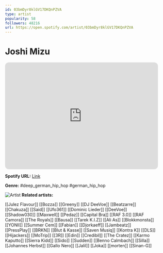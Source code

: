 ```yaml
---
id: 03bmDyr8klGV17DKQnPZVA
type: artist
popularity: 58
followers: 48216
url: https://open.spotify.com/artist/03bmDyr8klGV17DKQnPZVA
---
```

# Joshi Mizu

<iframe style="border-radius:12px" src="https://open.spotify.com/embed/artist/03bmDyr8klGV17DKQnPZVA" width="100%" height="352" frameBorder="0" allowfullscreen="" allow="autoplay; clipboard-write; encrypted-media; fullscreen; picture-in-picture" loading="lazy"></iframe>

**Spotify URL:** [Link](https://open.spotify.com/artist/03bmDyr8klGV17DKQnPZVA)

**Genre:**  #deep_german_hip_hop #german_hip_hop

![Artist](https://i.scdn.co/image/ab6761610000e5ebdebdf472da90cf277d6459d7)
**Related artists:**

[[Julez Flavour]]
[[Bozza]]
[[Greeny]]
[[DJ DeeVoe]]
[[Beatzarre]]
[[Chakuza]]
[[Said]]
[[Ufo361]]
[[Dominic Lieder]]
[[DeeVoe]]
[[Shadow030]]
[[Maxwell]]
[[Pedaz]]
[[Capital Bra]]
[[RAF 3.0]]
[[RAF Camora]]
[[The Royals]]
[[Bausa]]
[[Tarek K.I.Z]]
[[Ali As]]
[[Blokkmonsta]]
[[YONII]]
[[Summer Cem]]
[[Fabian]]
[[Djorkaeff]]
[[Jambeatz]]
[[PressPlay]]
[[BRKN]]
[[Blut & Kasse]]
[[Saven Musiq]]
[[Kontra K]]
[[DLS]]
[[Hijackers]]
[[MoTrip]]
[[3R]]
[[Edin]]
[[Credibil]]
[[The Cratez]]
[[Karmo Kaputto]]
[[Sierra Kidd]]
[[Sido]]
[[Sudden]]
[[Benno Calmbach]]
[[Silla]]
[[Johannes Herbst]]
[[Gallo Nero]]
[[Jalil]]
[[Joka]]
[[morten]]
[[Sinan-G]]
